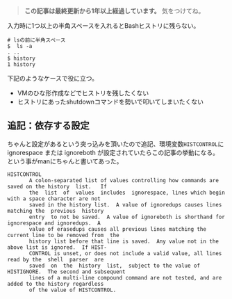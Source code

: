 <!-- too_old -->
> **この記事は最終更新から1年以上経過しています。** 気をつけてね。

入力時に1つ以上の半角スペースを入れるとBashヒストリに残らない。

```shell
# lsの前に半角スペース
$  ls -a
. ..
$ history
1 history
```


下記のようなケースで役に立つ。

* VMのひな形作成などでヒストリを残したくない
* ヒストリにあったshutdownコマンドを勢いで叩いてしまいたくない


## 追記：依存する設定
ちゃんと設定があるという突っ込みを頂いたので追記、環境変数`HISTCONTROL`に ignorespace または ignoreboth が設定されていたらこの記事の挙動になる。
という事がmanにちゃんと書いてあった。

```man-bashより
HISTCONTROL
       A colon-separated list of values controlling how commands are saved on the history  list.   If
       the  list  of  values  includes  ignorespace, lines which begin with a space character are not
       saved in the history list.  A value of ignoredups causes lines matching the  previous  history
       entry  to not be saved.  A value of ignoreboth is shorthand for ignorespace and ignoredups.  A
       value of erasedups causes all previous lines matching the current line to be removed from  the
       history list before that line is saved.  Any value not in the above list is ignored.  If HIST-
       CONTROL is unset, or does not include a valid value, all lines read by the  shell  parser  are
       saved  on  the  history  list,  subject to the value of HISTIGNORE.  The second and subsequent
       lines of a multi-line compound command are not tested, and are added to the history regardless
       of the value of HISTCONTROL.

```
